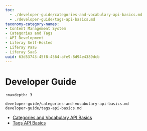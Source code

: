 ```yaml
---
toc:
  - ./developer-guide/categories-and-vocabulary-api-basics.md
  - ./developer-guide/tags-api-basics.md
taxonomy-category-names:
- Content Management System
- Categories and Tags
- API Development
- Liferay Self-Hosted
- Liferay PaaS
- Liferay SaaS
uuid: 63d53743-45f8-4564-afe9-8d94e4389dcb
---
```

# Developer Guide

```{toctree}
:maxdepth: 3

developer-guide/categories-and-vocabulary-api-basics.md
developer-guide/tags-api-basics.md
```

* [Categories and Vocabulary API Basics](./developer-guide/categories-and-vocabulary-api-basics.md)
* [Tags API Basics](./developer-guide/tags-api-basics.md)
